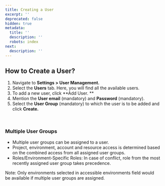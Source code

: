 ```yaml
---
title: Creating a User
excerpt: ''
deprecated: false
hidden: true
metadata:
  title: ''
  description: ''
  robots: index
next:
  description: ''
---
```

## How to Create a User?

1. Navigate to **Settings > User Management.**
2. Select the **Users** tab. Here, you will find all the available users.
3. To add a new user, click **Add User. **
4. Mention the **User email** (mandatory) and **Password** (mandatory).
5. Select the **User Group** (mandatory) to which the user is to be added and click **Create.**

<br />

### Multiple User Groups

- Multiple user groups can be assigned to a user.
- Project, environment, account and resource access is determined based on the combined access from all assigned user groups.
- Roles/Environment-Specific Roles: In case of conflict, role from the most recently assigned user group takes precedence.

Note: Only environments selected in accessible environments field would be available if multiple user groups are assigned.